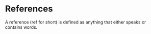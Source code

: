 # References

A reference (ref for short) is defined as anything that either speaks or contains words.
